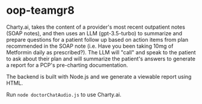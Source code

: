 # oop-teamgr8

Charty.ai, takes the content of a provider's most recent outpatient notes (SOAP notes), and then uses an LLM (gpt-3.5-turbo) to summarize and prepare questions for a patient follow up based on action items from plan recommended in the SOAP note (i.e. Have you been taking 10mg of Metformin daily as prescribed?). The LLM will "call" and speak to the patient to ask about their plan and will summarize the patient's answers to generate a report for a PCP's pre-charting documentation.

The backend is built with Node.js and we generate a viewable report using HTML. 

Run `node doctorChatAudio.js` to use Charty.ai. 
